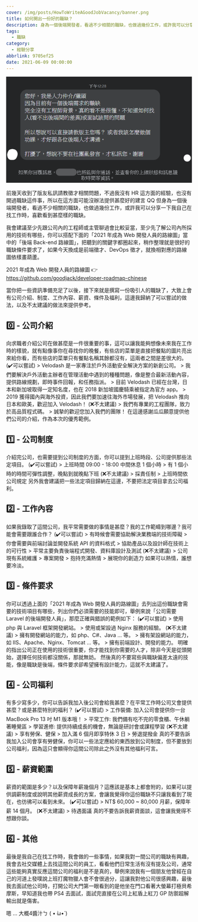 ```yaml
---
cover: /img/posts/HowToWriteAGoodJobVacancy/banner.png
title: 如何開出一份好的職缺？
description: 身為一個後端開發者，看過不少相關的職缺，也做過幾份工作，或許我可以分享一下我自己在找工作時，喜歡看到甚麼樣的職缺。
tags:
  - 職缺
category:
  - 經驗分享
abbrlink: 9705ef25
date: 2021-06-09 00:00:00
---
```


![版友私訊](/img/posts/HowToWriteAGoodJobVacancy/1.png)

前幾天收到了版友私訊請教徵才相關問題，不過我沒有 HR 這方面的經驗，也沒有開過職缺這件事，所以在這方面可能沒辦法提供甚麼好的建言 QQ 但身為一個後端開發者，看過不少相關的職缺，也做過幾份工作，或許我可以分享一下我自己在找工作時，喜歡看到甚麼樣的職缺。

我會建議至少先跟公司內的工程師或主管聊過會比較妥當，至少先了解公司內所採用的技術有哪些，你可以搭配下面的「2021 年成為 Web 開發人員的路線圖」當中的「後端 Back-end 路線圖」，把聽到的關鍵字都圈起來，稍作整理就是很好的職缺條件要求了，如果今天換成是前端徵才、DevOps 徵才，就換相對應的路線圖依樣畫葫蘆。

2021 年成為 Web 開發人員的路線圖
👉 https://github.com/goodjack/developer-roadmap-chinese

當你把一些資訊準備充足了以後，接下來就是撰寫一份吸引人的職缺了，大致上會有公司介紹、制度、工作內容、薪資、條件及福利，這邊我歸納了可以嘗試的做法，以及不太建議的做法來提供參考。

## 0️⃣ - 公司介紹
向求職者介紹公司在做甚麼是一件很重要的事，這可以讓我能夠想像未來我在工作時的樣貌，就有點像事你在尋找你的晚餐，有些店的菜單是直接把餐點的圖片亮出來給你看，而有些店的菜單只有餐點名稱其餘都沒有，這兩者之間是差很大的。
(✔️可以嘗試)
    > Velodash 是一家專注於戶外活動安全解決方案的新創公司。
    > 我們要解決戶外活動主辦者在管理活動中遇到的種種問題，像是整合最新活動內容，提供路線規劃，即時事件回報，和任務指派。
    > 目前 Velodash 已經在台灣，日本和新加坡取得一定知名度，也在 2018 新加坡國慶騎乘被指定為官方 app。
    > 2019 獲得國內與海外投資，因此我們要加速往海外市場發展，把 Velodash 推向日本和歐美，歡迎加入 Velodash！
(❌不太建議)
    > 我們有專業的工程團隊，致力於高品質程式碼。
    > 誠摯的歡迎您加入我們的團隊！
在這邊感謝瓜瓜願意提供他們公司的介紹，作為本次的優秀範例。

## 1️⃣ - 公司制度
介紹完公司，也需要提到公司制度的方面，你可以提到上班時段、公司提供那些法定項目。
(✔️可以嘗試)
    > 上班時間 09:00 - 18:00 中間休息 1 個小時
    > 有 1 個小時的時間可彈性調整，晚點到就晚點下班
(❌不太建議)
    > 採責任制
    > 上班時間依公司規定
另外我會建議把一些法定項目歸納在這邊，不要把法定項目拿去公司福利。

## 2️⃣ - 工作內容
如果我錄取了這間公司，我平常需要做的事情是甚麼？我的工作範疇到哪邊？我可能會需要跟誰合作？
(✔️可以嘗試)
    > 有時候會需要協助解決業務端的技術障礙
    > 你會需要與前端討論並開發系統 API 的資料格式
    > 協助產品以及設計師在技術上的可行性
    > 平常主要負責後端程式開發、資料庫設計及測試
(❌不太建議)
    > 公司現有系統維護
    > 專案開發
    > 抱持充滿熱情
    > 展現你的創造力
如果可以熱情，誰想要冷淡。

## 3️⃣ - 條件要求
你可以透過上面的「2021 年成為 Web 開發人員的路線圖」去列出這份職缺會需要的技術項目有哪些，列出你們必須需要的技能即可，舉例來說「公司需要 Laravel 的後端開發人員」，那麼正確與錯誤的範例如下：
(✔️可以嘗試)
    > 使用 php 與 Laravel 框架開發網站。
    > 使用或架設過 Nginx 服務的經驗。
(❌不太建議)
    > 擁有開發網站的能力，如 php、C#、Java ... 等。
    > 擁有架設網站的能力，如 IIS、Apache、Nginx、Tomcat ... 等。
    > 擁有前端設計、開發的能力。
明確的指出公司正在使用的技術很重要，你才能找到你需要的人才，除非今天是從頭開始，選擇任何技術都沒關係，那就無妨。
然後真的不要寫些與職缺偏差太遠的技能，像是職缺是後端，條件要求卻希望擁有設計能力，這就不太建議了。

## 4️⃣ - 公司福利
有多少寫多少，你可以告訴我加入後公司會給我甚麼？在平常工作時公司又會提供甚麼？或是甚麼特別的福利？
(✔️可以嘗試)
    > 工作裝備: 加入公司會提供你一台 MacBook Pro 13 吋 M1 版本哦！
    > 平常工作: 我們備有吃不完的零食櫃、午休躺著睡覺區
    > 學習進修: 提供持續成長的機會，無論是研討會或課程學習
(❌不太建議)
    > 享有勞保、健保
    > 加入滿 6 個月即享特休 3 日
    > 勞退提撥金
真的不要告訴我加入公司會享有勞健保，你可以一些法定應給的東西放到公司制度，但不要放到公司福利，因為這只會顯得你這間公司除此之外沒有其他福利可言。

## 5️⃣ - 薪資範圍
薪資的範圍是多少？以及保障年薪幾個月？這應該是基本上都會附的，如果可以提供調薪制度或說明其他薪資成長的方案，會讓我覺得你這份職缺不只讓我看到了現在，也彷彿可以看到未來。
(✔️可以嘗試)
    > NT$ 60,000 ~ 80,000 月薪，保障年薪 14 個月。
(❌不太建議)
    > 待遇面議
真的不要告訴我薪資面談，這會讓我覺得不想跟你談。

## 6️⃣ - 其他
最後是我自己在找工作時，我會做的一些事情，如果我對一間公司的職缺有興趣，我會去社交媒體上去找這間公司的員工，看看他們日常生活有沒有提及公司，通常這些能夠真實反應這間公司的福利是不是真的，舉例來說我有一個朋友他曾經在自己的河道上發噗說上班打魔物獵人會不會很過分，這讓我對他公司很感興趣，最後我去面試他公司時，打開公司大門第一眼看到的是他坐在門口看著大螢幕打極貝希摩斯，早知道我也帶 PS4 去面試，面試完直接在公司上紅盾上紅刀 GP 防禦超解輸出就是傷害。

嗯 ... 大概4醬汁ㄅ ( • ̀ω•́ )
